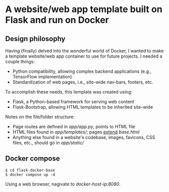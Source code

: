 # A website/web app template built on Flask and run on Docker

## Design philosophy

Having (finally) delved into the wonderful world of Docker, I wanted to make a template website/web app container to use for future projects. I needed a couple things:

- Python compatibility, allowing complex backend applications (e.g., TensorFlow implementation)
- Standardization of web pages, i.e., site-wide nav-bars, footers, etc.

To accomplish these needs, this template was created using:

- Flask, a Python-based framework for serving web content
- Flask-Bootstrap, allowing HTML templates to be inherited site-wide

Notes on the file/folder structure:

- Page routes are defined in *app/app.py*, points to HTML file
- HTML files found in *app/templates/*; pages [extend](https://pythonhosted.org/Flask-Bootstrap/basic-usage.html) *base.html*
- Anything else found in a website's codebase, images, favicons, CSS files, etc., should go in *app/static/*

## Docker compose

```
$ cd flask-docker-base
$ docker compose up -d
```

Using a web browser, nagivate to *docker-host-ip:8080*.
